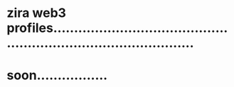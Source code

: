 # zira web3 profiles.......................................................................................
# soon.................
